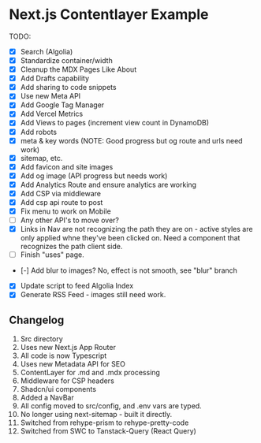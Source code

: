 # Next.js Contentlayer Example

TODO:

- [x] Search (Algolia)
- [x] Standardize container/width
- [x] Cleanup the MDX Pages Like About
- [x] Add Drafts capability
- [x] Add sharing to code snippets
- [x] Use new Meta API
- [x] Add Google Tag Manager
- [x] Add Vercel Metrics
- [x] Add Views to pages (increment view count in DynamoDB)
- [x] Add robots
- [x] meta & key words (NOTE: Good progress but og route and urls need work)
- [x] sitemap, etc.
- [x] Add favicon and site images
- [x] Add og image (API progress but needs work)
- [x] Add Analytics Route and ensure analytics are working
- [x] Add CSP via middleware
- [x] Add csp api route to post
- [x] Fix menu to work on Mobile
- [ ] Any other API's to move over?
- [x] Links in Nav are not recognizing the path they are on - active styles are only applied whne they've been clicked on. Need a component that recognizes the path client side.
- [ ] Finish "uses" page.
- [-] Add blur to images? No, effect is not smooth, see "blur" branch
- [x] Update script to feed Algolia Index
- [x] Generate RSS Feed - images still need work.

## Changelog

1. Src directory
2. Uses new Next.js App Router
3. All code is now Typescript
4. Uses new Metadata API for SEO
5. ContentLayer for .md and .mdx processing
6. Middleware for CSP headers
7. Shadcn/ui components
8. Added a NavBar
9. All config moved to src/config, and .env vars are typed.
10. No longer using next-sitemap - built it directly.
11. Switched from rehype-prism to rehype-pretty-code
12. Switched from SWC to Tanstack-Query (React Query)

